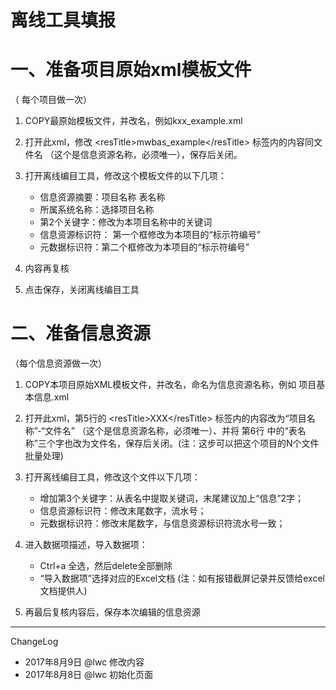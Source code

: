 
# 离线工具填报
# 一、准备项目原始xml模板文件  
（ 每个项目做一次）
1. COPY最原始模板文件，并改名，例如kxx_example.xml
1. 打开此xml，修改  \<resTitle\>mwbas_example\</resTitle\>  标签内的内容同文件名 （这个是信息资源名称，必须唯一），保存后关闭。
1. 打开离线编目工具，修改这个模板文件的以下几项：

    - 信息资源摘要：项目名称 表名称
    - 所属系统名称：选择项目名称
    - 第2个关键字：修改为本项目名称中的关键词
    - 信息资源标识符： 第一个框修改为本项目的“标示符编号”
    - 元数据标识符：第二个框修改为本项目的“标示符编号”

1. 内容再复核
1. 点击保存，关闭离线编目工具

# 二、准备信息资源 
 （每个信息资源做一次）
1. COPY本项目原始XML模板文件，并改名，命名为信息资源名称，例如  项目基本信息.xml
1. 打开此xml，第5行的  \<resTitle\>XXX\</resTitle\>   标签内的内容改为“项目名称”-“文件名” （这个是信息资源名称，必须唯一）、并将 第6行 <abstract>中的“表名称”三个字也改为文件名，保存后关闭。(注：这步可以把这个项目的N个文件批量处理)
1. 打开离线编目工具，修改这个文件以下几项：
    - 增加第3个关键字：从表名中提取关键词，末尾建议加上“信息”2字；
    - 信息资源标识符：修改末尾数字，流水号；
    - 元数据标识符：修改末尾数字，与信息资源标识符流水号一致；

1. 进入数据项描述，导入数据项：
    - Ctrl+a 全选，然后delete全部删除
    - “导入数据项”选择对应的Excel文档
 (注：如有报错截屏记录并反馈给excel文档提供人)
1. 再最后复核内容后，保存本次编辑的信息资源

- - - - --
ChangeLog
- 2017年8月9日 @lwc 修改内容
- 2017年8月8日 @lwc 初始化页面
